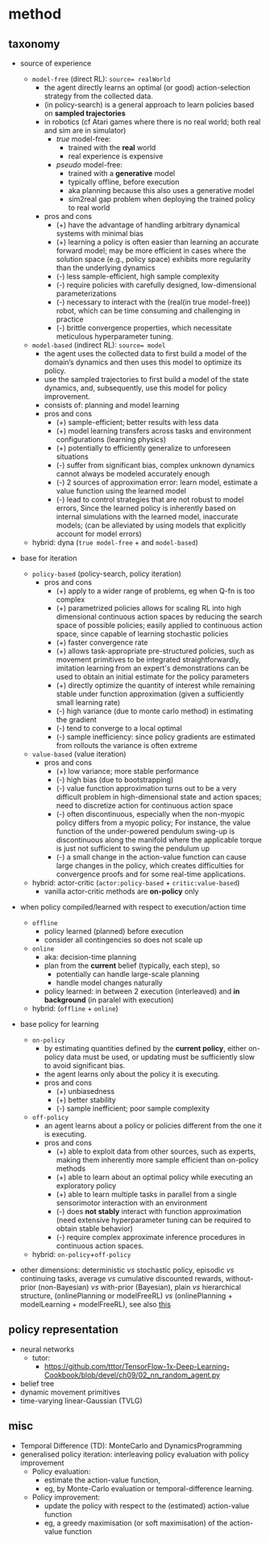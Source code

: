 # method

## taxonomy
* source of experience
  * `model-free` (direct RL): `source= realWorld`
    * the agent directly learns an optimal (or good) action-selection strategy from the collected data.
    * (in policy-search) is a general approach to learn policies based on **sampled trajectories**
    * in robotics (cf Atari games where there is no real world; both real and sim are in simulator)
      * _true_ model-free:
        * trained with the **real** world
        * real experience is expensive
      * _pseudo_ model-free:
        * trained with a **generative** model
        * typically offline, before execution
        * aka planning because this also uses a generative model
        * sim2real gap problem when deploying the trained policy to real world
    * pros and cons
      * (+) have the advantage of handling arbitrary dynamical systems with minimal bias
      * (+) learning a policy is often easier than learning an accurate forward model;
            may be more efficient in cases where the solution space (e.g., policy space)
            exhibits more regularity than the underlying dynamics
      * (-) less sample-efficient, high sample complexity
      * (-) require policies with carefully designed, low-dimensional parameterizations
      * (-) necessary to interact with the (real(in true model-free)) robot,
            which can be time consuming and challenging in practice
      * (-) brittle convergence properties,
            which necessitate meticulous hyperparameter tuning.
  * `model-based` (indirect RL): `source= model`
    * the agent uses the collected data to first build a model of the domain’s dynamics and
      then uses this model to optimize its policy.
    * use the sampled trajectories to first build a model of the state dynamics, and,
      subsequently, use this model for policy improvement.
    * consists of: planning and model learning
    * pros and cons
      * (+) sample-efficient; better results with less data
      * (+) model learning transfers across tasks and environment configurations (learning physics)
      * (+) potentially to efficiently generalize to unforeseen situations
      * (-) suffer from significant bias, complex unknown dynamics cannot always be modeled accurately enough
      * (-) 2 sources of approximation error: learn model, estimate a value function using the learned model
      * (-) lead to control strategies that are not robust to model errors,
        Since the learned policy is inherently based on internal simulations with the learned model, inaccurate models;
        (can be alleviated by using models that explicitly account for model errors)
  * hybrid: dyna (`true model-free` + and `model-based`)

* base for iteration
  * `policy-based` (policy-search, policy iteration)
    * pros and cons
      * (+) apply to a wider range of problems, eg when Q-fn is too complex
      * (+) parametrized policies allows for scaling RL into
        high dimensional continuous action spaces by reducing the search space of possible policies;
        easily applied to continuous action space, since capable of learning stochastic policies
      * (+) faster convergence rate
      * (+) allows task-appropriate pre-structured policies, such as
        movement primitives to be integrated straightforwardly,
        imitation learning from an expert's demonstrations can be used to
        obtain an initial estimate for the policy parameters
      * (+) directly optimize the quantity of interest while remaining stable under function approximation
        (given a sufficiently small learning rate)
      * (-) high variance (due to monte carlo method) in estimating the gradient
      * (-) tend to converge to a local optimal
      * (-) sample inefficiency: since policy gradients are estimated from rollouts the variance is often extreme
  * `value-based` (value iteration)
    * pros and cons
      * (+) low variance; more stable performance
      * (-) high bias (due to bootstrapping)
      * (-) value function approximation turns out to be a very difficult problem
            in high-dimensional state and action spaces;
            need to discretize action for continuous action space
      * (-) often discontinuous, especially when the non-myopic policy differs
            from a myopic policy; For instance, the value function of the under-powered pendulum swing-up is
            discontinuous along the manifold where the applicable torque is
            just not sufficient to swing the pendulum up
      * (-)  a small change in the action-value function can cause large changes
            in the policy, which creates difficulties for convergence proofs and
            for some real-time applications.
  * hybrid: actor-critic (`actor:policy-based` + `critic:value-based`)
    * vanilla actor-critic methods are **on-policy** only

* when policy compiled/learned with respect to execution/action time
  * `offline`
    * policy learned (planned) before execution
    * consider all contingencies so does not scale up
  * `online`
    * aka: decision-time planning
    * plan from the **current** belief (typically, each step), so
      * potentially can handle large-scale planning
      * handle model changes naturally
    * policy learned:
      in between 2 execution (interleaved) and **in background** (in paralel with execution)
  * hybrid: (`offline` + `online`)

* base policy for learning
  * `on-policy`
    * by estimating quantities defined by the **current policy**, either
      on-policy data must be used, or updating must be sufficiently slow to avoid significant bias.
    * the agent learns only about the policy it is executing.
    * pros and cons
      * (+) unbiasedness
      * (+) better stability
      * (-) sample inefficient; poor sample complexity
  * `off-policy`
    *  an agent learns about a policy or policies different from the one it is executing.
    * pros and cons
      * (+) able to exploit data from other sources, such as experts,
            making them inherently more sample efficient than on-policy methods
      * (+) able to learn about an optimal policy while executing an exploratory policy
      * (+) able to learn multiple tasks in parallel from
            a single sensorimotor interaction with an environment
      * (-) does **not stably** interact with function approximation
            (need extensive hyperparameter tuning can be required to obtain stable behavior)
      * (-) require complex approximate inference procedures in continuous action spaces.
  * hybrid: `on-policy`+`off-policy`

* other dimensions:
  deterministic _vs_ stochastic policy,
  episodic _vs_ continuing tasks,
  average _vs_ cumulative discounted rewards,
  without-prior (non-Bayesian) _vs_ with-prior (Bayesian),
  plain _vs_ hierarchical structure,
  (onlinePlanning or modelFreeRL) _vs_ (onlinePlanning + modelLearning + modelFreeRL),
  see also [this](https://github.com/tttor/rl-foundation/blob/master/book/rl-intro-sutton2018/part_01_summary.md)

## policy representation
* neural networks
  * tutor:
    * https://github.com/tttor/TensorFlow-1x-Deep-Learning-Cookbook/blob/devel/ch09/02_nn_random_agent.py
* belief tree
* dynamic movement primitives
* time-varying linear-Gaussian (TVLG)

## misc
* Temporal Difference (TD):
  MonteCarlo and DynamicsProgramming
* generalised policy iteration: interleaving policy evaluation with policy improvement
  * Policy evaluation:
    * estimate the action-value function,
    * eg, by Monte-Carlo evaluation or temporal-difference learning.
  * Policy improvement:
    * update the policy with respect to the (estimated) action-value function
    * eg, a greedy maximisation (or soft maximisation) of the action-value function
